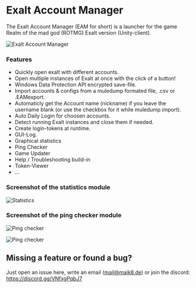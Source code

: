 # Exalt Account Manager

The Exalt Account Manager (EAM for short) is a launcher for the game Realm of the mad god (ROTMG) Exalt version (Unity-client).

![Exalt Account Manager](https://i.imgur.com/uNHF6L3.png)


### Features
- Quickly open exalt with different accounts.
- Open multiple instances of Exalt at once with the click of a button!
- Windows Data Protection API encrypted save-file.
- Import accounts & configs from a muledump formated file, .csv or .EAMexport.
- Automaticly get the Account name (nickname) if you leave the username blank (or use the checkbox for it while muledump import).
- Auto Daily Login for choosen accounts.
- Detect running Exalt instances and close them if needed.
- Create login-tokens at runtime.
- GUI-Log.
- Graphical statistics
- Ping Checker
- Game Updater
- Help / Troubleshooting build-in
- Token-Viewer
- ... 

### Screenshot of the statistics module

![Statistics](https://i.imgur.com/qlXnuXP.png)

### Screenshot of the ping checker module

![Ping checker](https://i.imgur.com/giBghHC.png)

![Ping checker](https://i.imgur.com/GGh1d3r.gif)

## Missing a feature or found a bug?
Just open an issue here, write an email (mail@maik8.de) or join the discord: https://discord.gg/VNfxgPqbJ7
